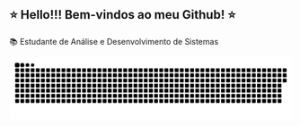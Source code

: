 ## ⭐ Hello!!! Bem-vindos ao meu Github! ⭐

📚 Estudante de Análise e Desenvolvimento de Sistemas

![Snake animation](https://github.com/paollarsp/paollarsp/blob/output/github-contribution-grid-snake.svg)
